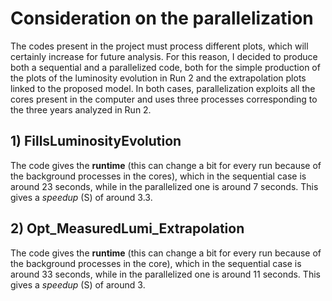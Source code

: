 # Consideration on the parallelization
The codes present in the project must process different plots, which will certainly increase for future analysis. For this reason, I decided to produce both a sequential and a parallelized code, both for the simple production of the plots of the luminosity evolution in Run 2 and the extrapolation plots linked to the proposed model. In both cases, parallelization exploits all the cores present in the computer and uses three processes corresponding to the three years analyzed in Run 2.

## 1) FillsLuminosityEvolution
The code gives the **runtime** (this can change a bit for every run because of the background processes in the cores), which in the sequential case is around 23 seconds, while in the parallelized one is around 7 seconds. This gives a _speedup_ (S) of around 3.3.

## 2) Opt_MeasuredLumi_Extrapolation
The code gives the **runtime** (this can change a bit for every run because of the background processes in the core), which in the sequential case is around 33 seconds, while in the parallelized one is around 11 seconds. This gives a _speedup_ (S) of around 3.
